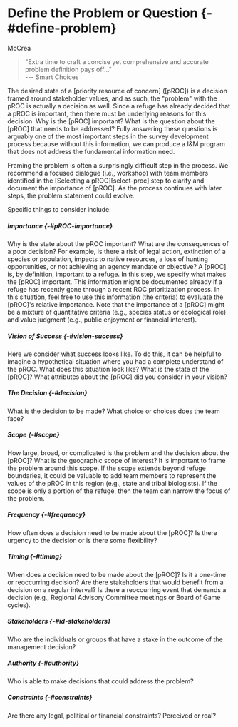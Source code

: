 # Define the Problem or Question {-#define-problem}
McCrea

> "Extra time to craft a concise yet comprehensive and accurate problem definition pays off..."  
> --- Smart Choices

The desired state of a [priority resource of concern] ([pROC]) is a decision framed around stakeholder values, and as such, the "problem" with the pROC is actually a decision as well. Since a refuge has already decided that a pROC is important, then there must be underlying reasons for this decision. Why is the [pROC] important? What is the question about the [pROC] that needs to be addressed? Fully answering these questions is arguably one of the most important steps in the survey development process because without this information, we can produce a I&M program that does not address the fundamental information need. 

Framing the problem is often a surprisingly difficult step in the process. We recommend a focused dialogue (i.e., workshop) with team members identified in the [Selecting a pROC][select-proc] step to clarify and document the importance of [pROC]. As the process continues with later steps, the problem statement could evolve.

Specific things to consider include:

##### Importance {-#pROC-importance}
Why is the state about the pROC important? What are the consequences of a poor decision? For example, is there a risk of legal action, extinction of a species or population, impacts to native resources, a loss of hunting opportunities, or not achieving an agency mandate or objective? A [pROC] is, by definition, important to a refuge. In this step, we specify what makes the [pROC] important. This information might be documented already if a refuge has recently gone through a recent ROC prioritization process. In this situation, feel free to use this information (the criteria) to evaluate the [pROC]'s relative importance. Note that the importance of a [pROC] might be a mixture of quantitative criteria (e.g., species status or ecological role) and value judgment (e.g., public enjoyment or financial interest). 

##### Vision of Success {-#vision-success}  
Here we consider what success looks like. To do this, it can be helpful to imagine a hypothetical situation where you had a complete understand of the pROC. What does this situation look like? What is the state of the [pROC]? What attributes about the [pROC] did you consider in your vision?

##### The Decision {-#decision}
What is the decision to be made? What choice or choices does the team face?

##### Scope {-#scope}
How large, broad, or complicated is the problem and the decision about the [pROC]? What is the geographic scope of interest? It is important to frame the problem around this scope. If the scope extends beyond refuge boundaries, it could be valuable to add team members to represent the values of the pROC in this region (e.g., state and tribal biologists). If the scope is only a portion of the refuge, then the team can narrow the focus of the problem.

##### Frequency {-#frequency}
How often does a decision need to be made about the [pROC]? Is there urgency to the decision or is there some flexibility? 

##### Timing {-#timing}
When does a decision need to be made about the [pROC]? Is it a one-time or reoccurring decision? Are there stakeholders that would benefit from a decision on a regular interval? Is there a reoccurring event that demands a decision (e.g., Regional Advisory Committee meetings or Board of Game cycles).

##### Stakeholders {-#id-stakeholders}
Who are the individuals or groups that have a stake in the outcome of the management decision?

##### Authority {-#authority}
Who is able to make decisions that could address the problem?

##### Constraints {-#constraints}
Are there any legal, political or financial constraints? Perceived or real?
